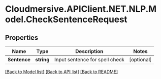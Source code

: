 # Cloudmersive.APIClient.NET.NLP.Model.CheckSentenceRequest
## Properties

Name | Type | Description | Notes
------------ | ------------- | ------------- | -------------
**Sentence** | **string** | Input sentence for spell check | [optional] 

[[Back to Model list]](../README.md#documentation-for-models) [[Back to API list]](../README.md#documentation-for-api-endpoints) [[Back to README]](../README.md)

